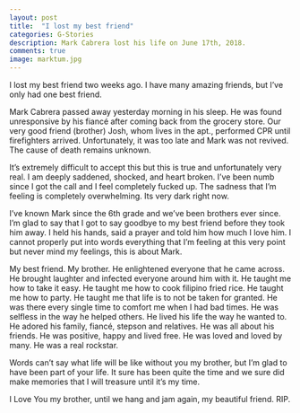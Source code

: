 ```yaml
---
layout: post
title:  "I lost my best friend"
categories: G-Stories
description: Mark Cabrera lost his life on June 17th, 2018.
comments: true
image: marktum.jpg
---
```


I lost my best friend two weeks ago. I have many amazing friends, but I’ve only had one best friend. 

Mark Cabrera passed away yesterday morning in his sleep. He was found unresponsive by his fiancé after coming back from the grocery store. Our very good friend (brother) Josh, whom lives in the apt., performed CPR until firefighters arrived. Unfortunately, it was too late and Mark was not revived. The cause of death remains unknown. 

It’s extremely difficult to accept this but this is true and unfortunately very real. I am deeply saddened, shocked, and heart broken. I’ve been numb since I got the call and I feel completely fucked up. The sadness that I’m feeling is completely overwhelming. Its very dark right now. 

I’ve known Mark since the 6th grade and we’ve been brothers ever since. I’m glad to say that I got to say goodbye to my best friend before they took him away. I held his hands, said a prayer and told him how much I love him. I cannot properly put into words everything that I’m feeling at this very point but never mind my feelings, this is about Mark. 

My best friend. My brother. He enlightened everyone that he came across. He brought laughter and infected everyone around him with it. He taught me how to take it easy. He taught me how to cook filipino fried rice. He taught me how to party. He taught me that life is to not be taken for granted. He was there every single time to comfort me when I had bad times. He was selfless in the way he helped others. He lived his life the way he wanted to. He adored his family, fiancé, stepson and relatives. He was all about his friends. He was positive, happy and lived free. He was loved and loved by many. He was a real rockstar. 

Words can’t say what life will be like without you my brother, but I’m glad to have been part of your life. It sure has been quite the time and we sure did make memories that I will treasure until it’s my time. 

I Love You my brother, until we hang and jam again, my beautiful friend. RIP.
